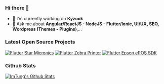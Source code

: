 ### Hi there 👋

- 🔭 I’m currently working on **Kyzook**
- 💬 Ask me about **Angular/ReactJS - NodeJS - Flutter/Ionic, UI/UX, SEO, Wordpress (Themes - Plugins)**,...

### Latest Open Source Projects

[![Flutter Star Micronics](https://github-readme-stats.vercel.app/api/pin/?username=ImTung&repo=flutter_star_micronics)](https://github.com/ImTung/flutter_star_micronics)
[![Flutter Zebra Printer](https://github-readme-stats.vercel.app/api/pin/?username=ImTung&repo=flutter_zebra_sdk)](https://github.com/ImTung/flutter_zebra_sdk)
[![Flutter Epson ePOS SDK](https://github-readme-stats.vercel.app/api/pin/?username=ImTung&repo=flutter_epson_epos)](https://github.com/ImTung/flutter_epson_epos)

### Github Stats

[![ImTung's Github Stats](https://github-readme-stats.vercel.app/api?username=ImTung&count_private=true&theme=default&show_icons=true)](https://github.com/ImTung)
